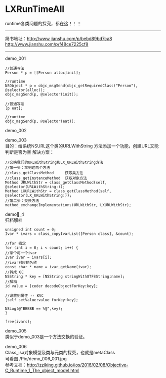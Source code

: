 # LXRunTimeAll
runtime各类问题的探究，都在这！！！

-------------------------
简书地址：http://www.jianshu.com/p/bebd89bd7ca8 <br>
        http://www.jianshu.com/p/f48ce7225cf8 <br>

-------------------------
demo_001
```
//普通写法
Person * p = [[Person alloc]init];

//runtime
NSObject * p = objc_msgSend(objc_getRequiredClass("Person"), @selector(alloc));
objc_msgSend(p, @selector(init));
```
```
//普通写法
[p eat];

//runtime
objc_msgSend(p, @selector(eat));
```

demo_002


demo_003 <br>
目的：给系统NSURL这个类的URLWithString 方法添加一个功能，创建URL又能判断是否为空
解决方案：
```
//交换我们的URLWithString和LX_URLWithString方法
//第一步：拿到这两个方法
//class_getClassMethod     获取类方法
//class_getInstanceMethod  获取对象方法
Method URLWithStr = class_getClassMethod(self, @selector(URLWithString:));
Method LXURLWithStr = class_getClassMethod(self, @selector(LX_URLWithString:));
//第二步：交换方法
method_exchangeImplementations(URLWithStr, LXURLWithStr);
```

demo_4 <br>
归档解档
```
unsigned int count = 0;
Ivar * ivars = class_copyIvarList([Person class], &count);

//for 搞定
for (int i = 0; i < count; i++) {
//拿个每一个ivar
Ivar ivar = ivars[i];
//ivar对应的名称
const char * name = ivar_getName(ivar);
//转成 OC
NSString * key = [NSString stringWithUTF8String:name];
//解档
id value = [coder decodeObjectForKey:key];

//设置到属性 -- KVC
[self setValue:value forKey:key];

NSLog(@"BBBBB == %@",key);
}

free(ivars);
```


demo_005 <br>
类似于demo_003是一个方法交换的验证。

demo_006 <br>
Class_isa对象模型及类与元类的探究，也就是metaClass <br>
可看图 /Pic/demo_006_001.jpg <br>
参考文档：http://zziking.github.io/ios/2016/02/08/Objective-C_Runtime_1_The_object_model.html <br>









